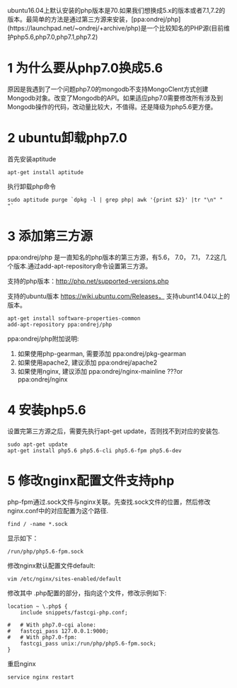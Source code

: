<div class="jumbotron">
<p>ubuntu16.04上默认安装的php版本是70.如果我们想换成5.x的版本或者7.1,7.2的版本。最简单的方法是通过第三方源来安装，[ppa:ondrej/php](https://launchpad.net/~ondrej/+archive/php)是一个比较知名的PHP源(目前维护php5.6,php7.0,php7.1,php7.2)</p>  
</div>

1 为什么要从php7.0换成5.6
===

原因是我遇到了一个问题php7.0的mongodb不支持MongoClent方式创建Mongodb对象。改变了Mongodb的API。如果适应php7.0需要修改所有涉及到Mongodb操作的代码，改动量比较大，不值得。还是降级为php5.6更方便。

2 ubuntu卸载php7.0
===

首先安装aptitude
```
apt-get install aptitude
```

执行卸载php命令

```
sudo aptitude purge `dpkg -l | grep php| awk '{print $2}' |tr "\n" " "`
```

3 添加第三方源
===
ppa:ondrej/php 是一直知名的php版本的第三方源，有5.6， 7.0， 7.1， 7.2这几个版本.通过add-apt-repository命令设置第三方源。

支持的php版本：http://php.net/supported-versions.php

支持的ubuntu版本 https://wiki.ubuntu.com/Releases， 支持ubunt14.04以上的版本。
```
apt-get install software-properties-common
add-apt-repository ppa:ondrej/php
```


ppa:ondrej/php附加说明:
1. 如果使用php-gearman, 需要添加 ppa:ondrej/pkg-gearman
2. 如果使用apache2, 建议添加 ppa:ondrej/apache2
3. 如果使用nginx, 建议添加 ppa:ondrej/nginx-mainline
???or ppa:ondrej/nginx



4 安装php5.6
===

设置完第三方源之后，需要先执行apt-get update，否则找不到对应的安装包.

```
sudo apt-get update
apt-get install php5.6 php5.6-cli php5.6-fpm php5.6-dev
```

5 修改nginx配置文件支持php
===

php-fpm通过.sock文件与nginx关联。先查找.sock文件的位置，然后修改nginx.conf中的对应配置为这个路径.

```
find / -name *.sock
```

显示如下：

```
/run/php/php5.6-fpm.sock
```

修改nginx默认配置文件default:

```
vim /etc/nginx/sites-enabled/default 
```

修改其中 .php配置的部分，指向这个文件，修改示例如下:

```
location ~ \.php$ {
	include snippets/fastcgi-php.conf;

#	# With php7.0-cgi alone:
#	fastcgi_pass 127.0.0.1:9000;
#	# With php7.0-fpm:
	fastcgi_pass unix:/run/php/php5.6-fpm.sock;
}
```

重启nginx

```
service nginx restart
```